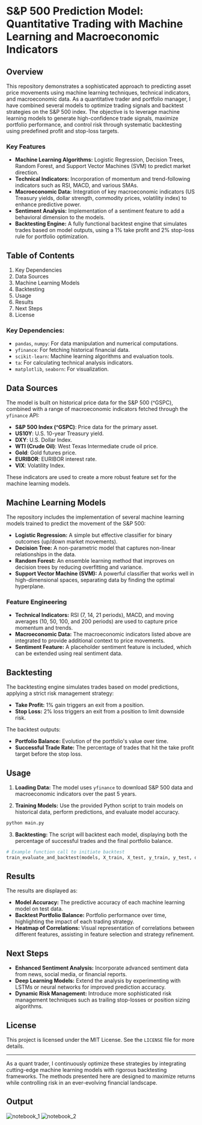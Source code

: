# S&P 500 Prediction Model: Quantitative Trading with Machine Learning and Macroeconomic Indicators

## Overview
This repository demonstrates a sophisticated approach to predicting asset price movements using machine learning techniques, technical indicators, and macroeconomic data. As a quantitative trader and portfolio manager, I have combined several models to optimize trading signals and backtest strategies on the S&P 500 index. The objective is to leverage machine learning models to generate high-confidence trade signals, maximize portfolio performance, and control risk through systematic backtesting using predefined profit and stop-loss targets.

### Key Features
- **Machine Learning Algorithms:** Logistic Regression, Decision Trees, Random Forest, and Support Vector Machines (SVM) to predict market direction.
- **Technical Indicators:** Incorporation of momentum and trend-following indicators such as RSI, MACD, and various SMAs.
- **Macroeconomic Data:** Integration of key macroeconomic indicators (US Treasury yields, dollar strength, commodity prices, volatility index) to enhance predictive power.
- **Sentiment Analysis:** Implementation of a sentiment feature to add a behavioral dimension to the models.
- **Backtesting Engine:** A fully functional backtest engine that simulates trades based on model outputs, using a 1% take profit and 2% stop-loss rule for portfolio optimization.

## Table of Contents
1. Key Dependencies
2. Data Sources
3. Machine Learning Models
4. Backtesting
5. Usage
6. Results
7. Next Steps
8. License

### Key Dependencies:
- `pandas`, `numpy`: For data manipulation and numerical computations.
- `yfinance`: For fetching historical financial data.
- `scikit-learn`: Machine learning algorithms and evaluation tools.
- `ta`: For calculating technical analysis indicators.
- `matplotlib`, `seaborn`: For visualization.
  
## Data Sources
The model is built on historical price data for the S&P 500 (^GSPC), combined with a range of macroeconomic indicators fetched through the `yfinance` API:
- **S&P 500 Index (^GSPC)**: Price data for the primary asset.
- **US10Y**: U.S. 10-year Treasury yield.
- **DXY**: U.S. Dollar Index.
- **WTI (Crude Oil)**: West Texas Intermediate crude oil price.
- **Gold**: Gold futures price.
- **EURIBOR**: EURIBOR interest rate.
- **VIX**: Volatility Index.

These indicators are used to create a more robust feature set for the machine learning models.

## Machine Learning Models
The repository includes the implementation of several machine learning models trained to predict the movement of the S&P 500:
- **Logistic Regression:** A simple but effective classifier for binary outcomes (up/down market movements).
- **Decision Tree:** A non-parametric model that captures non-linear relationships in the data.
- **Random Forest:** An ensemble learning method that improves on decision trees by reducing overfitting and variance.
- **Support Vector Machine (SVM):** A powerful classifier that works well in high-dimensional spaces, separating data by finding the optimal hyperplane.

### Feature Engineering
- **Technical Indicators:** RSI (7, 14, 21 periods), MACD, and moving averages (10, 50, 100, and 200 periods) are used to capture price momentum and trends.
- **Macroeconomic Data:** The macroeconomic indicators listed above are integrated to provide additional context to price movements.
- **Sentiment Feature:** A placeholder sentiment feature is included, which can be extended using real sentiment data.

## Backtesting
The backtesting engine simulates trades based on model predictions, applying a strict risk management strategy:
- **Take Profit:** 1% gain triggers an exit from a position.
- **Stop Loss:** 2% loss triggers an exit from a position to limit downside risk.

The backtest outputs:
- **Portfolio Balance:** Evolution of the portfolio's value over time.
- **Successful Trade Rate:** The percentage of trades that hit the take profit target before the stop loss.

## Usage
1. **Loading Data:**
   The model uses `yfinance` to download S&P 500 data and macroeconomic indicators over the past 5 years.

2. **Training Models:**
   Use the provided Python script to train models on historical data, perform predictions, and evaluate model accuracy.

```python
python main.py
```

3. **Backtesting:**
   The script will backtest each model, displaying both the percentage of successful trades and the final portfolio balance.

```python
# Example function call to initiate backtest
train_evaluate_and_backtest(models, X_train, X_test, y_train, y_test, df)
```

## Results
The results are displayed as:
- **Model Accuracy:** The predictive accuracy of each machine learning model on test data.
- **Backtest Portfolio Balance:** Portfolio performance over time, highlighting the impact of each trading strategy.
- **Heatmap of Correlations:** Visual representation of correlations between different features, assisting in feature selection and strategy refinement.

## Next Steps
- **Enhanced Sentiment Analysis:** Incorporate advanced sentiment data from news, social media, or financial reports.
- **Deep Learning Models:** Extend the analysis by experimenting with LSTMs or neural networks for improved prediction accuracy.
- **Dynamic Risk Management:** Introduce more sophisticated risk management techniques such as trailing stop-losses or position sizing algorithms.

## License
This project is licensed under the MIT License. See the `LICENSE` file for more details.

---

As a quant trader, I continuously optimize these strategies by integrating cutting-edge machine learning models with rigorous backtesting frameworks. The methods presented here are designed to maximize returns while controlling risk in an ever-evolving financial landscape.


## Output
![notebook_1](https://github.com/user-attachments/assets/8203bcc6-9f72-4b2b-a259-6d79ffa200a7)
![notebook_2](https://github.com/user-attachments/assets/fe21efae-6332-4e5f-bed0-76f76a97b4fb)
